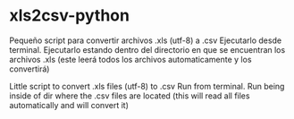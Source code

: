 # xls2csv-python
Pequeño script para convertir archivos .xls (utf-8) a .csv
Ejecutarlo desde terminal.
Ejecutarlo estando dentro del directorio en que se encuentran los archivos .xls (este leerá todos los archivos automaticamente y los convertirá)

Little script to convert .xls files (utf-8) to .csv
Run from terminal.
Run being inside of dir where the .csv files are located (this will read all files automatically and will convert it)
